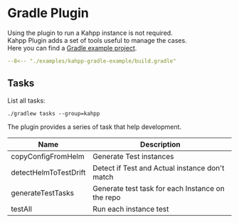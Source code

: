 # Gradle Plugin

Using the plugin to run a Kahpp instance is not required.  
Kahpp Plugin adds a set of tools useful to manage the cases.  
Here you can find a [Gradle example project](https://github.com/GetFeedback/kahpp-oss/tree/main/examples/kahpp-gradle-example).  

``` yaml
--8<-- "./examples/kahpp-gradle-example/build.gradle"
```

## Tasks

List all tasks:
```
./gradlew tasks --group=kahpp
```

The plugin provides a series of task that help development.

| Name                  | Description                                      |
|-----------------------|--------------------------------------------------|
| copyConfigFromHelm    | Generate Test instances                          |
| detectHelmToTestDrift | Detect if Test and Actual instance don't match   |
| generateTestTasks     | Generate test task for each Instance on the repo |
| testAll               | Run each instance test                           |
